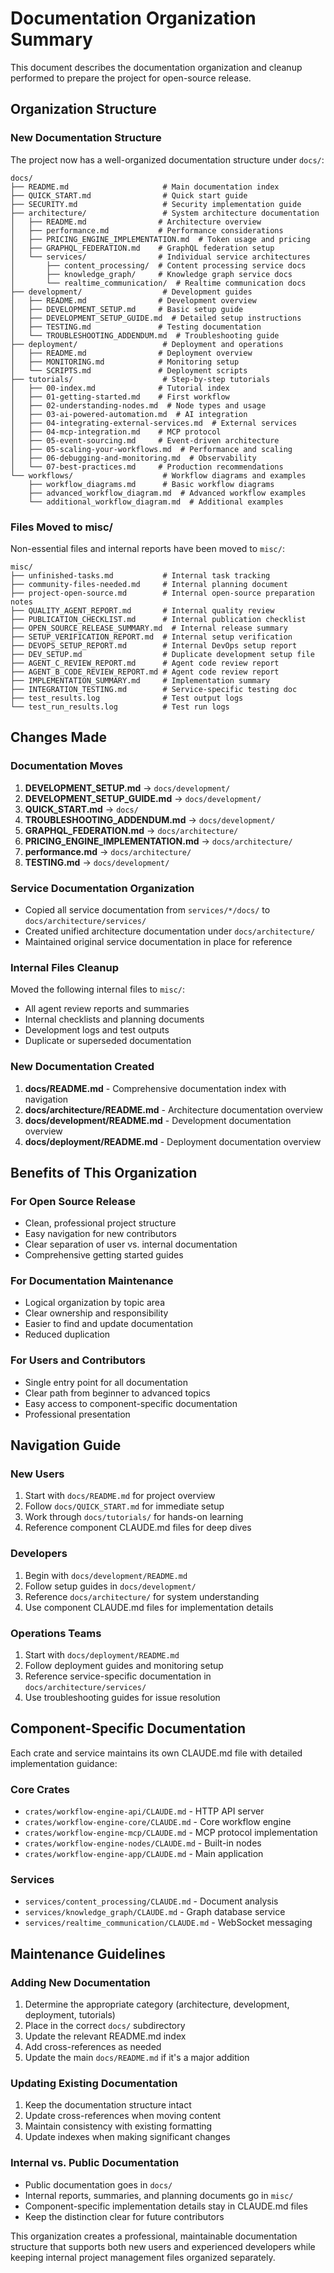 # Documentation Organization Summary

This document describes the documentation organization and cleanup performed to prepare the project for open-source release.

## Organization Structure

### New Documentation Structure
The project now has a well-organized documentation structure under `docs/`:

```
docs/
├── README.md                     # Main documentation index
├── QUICK_START.md                # Quick start guide
├── SECURITY.md                   # Security implementation guide
├── architecture/                 # System architecture documentation
│   ├── README.md                # Architecture overview
│   ├── performance.md           # Performance considerations
│   ├── PRICING_ENGINE_IMPLEMENTATION.md  # Token usage and pricing
│   ├── GRAPHQL_FEDERATION.md    # GraphQL federation setup
│   └── services/                # Individual service architectures
│       ├── content_processing/  # Content processing service docs
│       ├── knowledge_graph/     # Knowledge graph service docs
│       └── realtime_communication/  # Realtime communication docs
├── development/                  # Development guides
│   ├── README.md                # Development overview
│   ├── DEVELOPMENT_SETUP.md     # Basic setup guide
│   ├── DEVELOPMENT_SETUP_GUIDE.md  # Detailed setup instructions
│   ├── TESTING.md               # Testing documentation
│   └── TROUBLESHOOTING_ADDENDUM.md  # Troubleshooting guide
├── deployment/                   # Deployment and operations
│   ├── README.md                # Deployment overview
│   ├── MONITORING.md            # Monitoring setup
│   └── SCRIPTS.md               # Deployment scripts
├── tutorials/                    # Step-by-step tutorials
│   ├── 00-index.md              # Tutorial index
│   ├── 01-getting-started.md    # First workflow
│   ├── 02-understanding-nodes.md  # Node types and usage
│   ├── 03-ai-powered-automation.md  # AI integration
│   ├── 04-integrating-external-services.md  # External services
│   ├── 04-mcp-integration.md    # MCP protocol
│   ├── 05-event-sourcing.md     # Event-driven architecture
│   ├── 05-scaling-your-workflows.md  # Performance and scaling
│   ├── 06-debugging-and-monitoring.md  # Observability
│   └── 07-best-practices.md     # Production recommendations
└── workflows/                    # Workflow diagrams and examples
    ├── workflow_diagrams.md      # Basic workflow diagrams
    ├── advanced_workflow_diagram.md  # Advanced workflow examples
    └── additional_workflow_diagram.md  # Additional examples
```

### Files Moved to misc/
Non-essential files and internal reports have been moved to `misc/`:

```
misc/
├── unfinished-tasks.md           # Internal task tracking
├── community-files-needed.md     # Internal planning document
├── project-open-source.md        # Internal open-source preparation notes
├── QUALITY_AGENT_REPORT.md       # Internal quality review
├── PUBLICATION_CHECKLIST.md      # Internal publication checklist
├── OPEN_SOURCE_RELEASE_SUMMARY.md  # Internal release summary
├── SETUP_VERIFICATION_REPORT.md  # Internal setup verification
├── DEVOPS_SETUP_REPORT.md        # Internal DevOps setup report
├── DEV_SETUP.md                  # Duplicate development setup file
├── AGENT_C_REVIEW_REPORT.md      # Agent code review report
├── AGENT_B_CODE_REVIEW_REPORT.md # Agent code review report
├── IMPLEMENTATION_SUMMARY.md     # Implementation summary
├── INTEGRATION_TESTING.md        # Service-specific testing doc
├── test_results.log              # Test output logs
└── test_run_results.log          # Test run logs
```

## Changes Made

### Documentation Moves
1. **DEVELOPMENT_SETUP.md** → `docs/development/`
2. **DEVELOPMENT_SETUP_GUIDE.md** → `docs/development/`
3. **QUICK_START.md** → `docs/`
4. **TROUBLESHOOTING_ADDENDUM.md** → `docs/development/`
5. **GRAPHQL_FEDERATION.md** → `docs/architecture/`
6. **PRICING_ENGINE_IMPLEMENTATION.md** → `docs/architecture/`
7. **performance.md** → `docs/architecture/`
8. **TESTING.md** → `docs/development/`

### Service Documentation Organization
- Copied all service documentation from `services/*/docs/` to `docs/architecture/services/`
- Created unified architecture documentation under `docs/architecture/`
- Maintained original service documentation in place for reference

### Internal Files Cleanup
Moved the following internal files to `misc/`:
- All agent review reports and summaries
- Internal checklists and planning documents
- Development logs and test outputs
- Duplicate or superseded documentation

### New Documentation Created
1. **docs/README.md** - Comprehensive documentation index with navigation
2. **docs/architecture/README.md** - Architecture documentation overview
3. **docs/development/README.md** - Development documentation overview
4. **docs/deployment/README.md** - Deployment documentation overview

## Benefits of This Organization

### For Open Source Release
- Clean, professional project structure
- Easy navigation for new contributors
- Clear separation of user vs. internal documentation
- Comprehensive getting started guides

### For Documentation Maintenance
- Logical organization by topic area
- Clear ownership and responsibility
- Easier to find and update documentation
- Reduced duplication

### For Users and Contributors
- Single entry point for all documentation
- Clear path from beginner to advanced topics
- Easy access to component-specific documentation
- Professional presentation

## Navigation Guide

### New Users
1. Start with `docs/README.md` for project overview
2. Follow `docs/QUICK_START.md` for immediate setup
3. Work through `docs/tutorials/` for hands-on learning
4. Reference component CLAUDE.md files for deep dives

### Developers
1. Begin with `docs/development/README.md`
2. Follow setup guides in `docs/development/`
3. Reference `docs/architecture/` for system understanding
4. Use component CLAUDE.md files for implementation details

### Operations Teams
1. Start with `docs/deployment/README.md`
2. Follow deployment guides and monitoring setup
3. Reference service-specific documentation in `docs/architecture/services/`
4. Use troubleshooting guides for issue resolution

## Component-Specific Documentation

Each crate and service maintains its own CLAUDE.md file with detailed implementation guidance:

### Core Crates
- `crates/workflow-engine-api/CLAUDE.md` - HTTP API server
- `crates/workflow-engine-core/CLAUDE.md` - Core workflow engine
- `crates/workflow-engine-mcp/CLAUDE.md` - MCP protocol implementation
- `crates/workflow-engine-nodes/CLAUDE.md` - Built-in nodes
- `crates/workflow-engine-app/CLAUDE.md` - Main application

### Services
- `services/content_processing/CLAUDE.md` - Document analysis
- `services/knowledge_graph/CLAUDE.md` - Graph database service
- `services/realtime_communication/CLAUDE.md` - WebSocket messaging

## Maintenance Guidelines

### Adding New Documentation
1. Determine the appropriate category (architecture, development, deployment, tutorials)
2. Place in the correct `docs/` subdirectory
3. Update the relevant README.md index
4. Add cross-references as needed
5. Update the main `docs/README.md` if it's a major addition

### Updating Existing Documentation
1. Keep the documentation structure intact
2. Update cross-references when moving content
3. Maintain consistency with existing formatting
4. Update indexes when making significant changes

### Internal vs. Public Documentation
- Public documentation goes in `docs/`
- Internal reports, summaries, and planning documents go in `misc/`
- Component-specific implementation details stay in CLAUDE.md files
- Keep the distinction clear for future contributors

This organization creates a professional, maintainable documentation structure that supports both new users and experienced developers while keeping internal project management files organized separately.